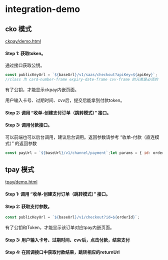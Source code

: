 # integration-demo

## cko 模式

[ckpay/demo.html](./ckpay/demo.html)

#### Step 1: 获取token。
通过接口获取公钥。

```javascript
const publicKeyUrl = `${baseUrl}/v1/saas/checkout?apiKey=${apiKey}`;
//class 为 card-number-frame expiry-date-frame cvv-frame 的元素是必须的

```

有了公钥，才能显示ckpay内嵌页面。

用户输入卡号、过期时间、cvv后，提交后能拿到付款token。

#### Step 2: 调用 “收单-创建支付订单（跳转模式）” 接口。

#### Step 3: 调用付款接口。

可以前端也可以后台调用，建议后台调用。返回参数请参考 “收单-付款（直连模式）” 的返回参数

```javascript
const payUrl = `${baseUrl}/v1/channel/payment`;let params = { id: orderId, tokenization: token,};
```

## tpay 模式

[tpay/demo.html](./tpay/demo.html)

#### Step 1: 调用 “收单-创建支付订单（跳转模式）” 接口。

#### Step 2: 获取支付参数。

```javascript
const publicKeyUrl = `${baseUrl}/v1/checkout?id=${orderId}`;

```

有了公钥和Token，才能显示该订单对应tpay内嵌页面。

#### Step 3: 用户输入卡号、过期时间、cvv后，点击付款，结束支付

#### Step 4: 在回调接口中获取付款结果，跳转相应的returnUrl
